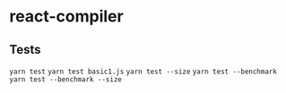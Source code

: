 # react-compiler

## Tests
`yarn test`
`yarn test basic1.js`
`yarn test --size`
`yarn test --benchmark`
`yarn test --benchmark --size`
